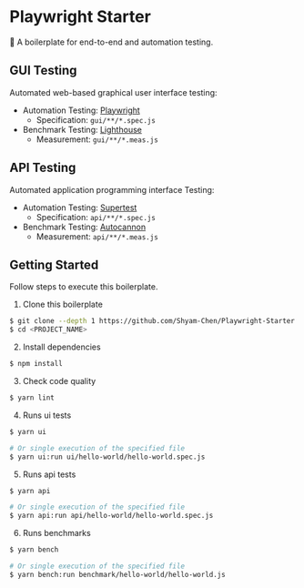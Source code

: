 # Playwright Starter

:carousel_horse: A boilerplate for end-to-end and automation testing.

## GUI Testing

Automated web-based graphical user interface testing:

  - Automation Testing: [Playwright](https://github.com/microsoft/playwright)
    - Specification: `gui/**/*.spec.js`
  - Benchmark Testing: [Lighthouse](https://github.com/GoogleChrome/lighthouse)
    - Measurement: `gui/**/*.meas.js`

## API Testing

Automated application programming interface Testing:

  - Automation Testing: [Supertest](https://github.com/visionmedia/supertest)
    - Specification: `api/**/*.spec.js`
  - Benchmark Testing: [Autocannon](https://github.com/mcollina/autocannon)
    - Measurement: `api/**/*.meas.js`

## Getting Started

Follow steps to execute this boilerplate.

1. Clone this boilerplate

```bash
$ git clone --depth 1 https://github.com/Shyam-Chen/Playwright-Starter.git <PROJECT_NAME>
$ cd <PROJECT_NAME>
```

2. Install dependencies

```bash
$ npm install
```

3. Check code quality

```bash
$ yarn lint
```

4. Runs ui tests

```bash
$ yarn ui

# Or single execution of the specified file
$ yarn ui:run ui/hello-world/hello-world.spec.js
```

5. Runs api tests

```bash
$ yarn api

# Or single execution of the specified file
$ yarn api:run api/hello-world/hello-world.spec.js
```

6. Runs benchmarks

```bash
$ yarn bench

# Or single execution of the specified file
$ yarn bench:run benchmark/hello-world/hello-world.js
```
